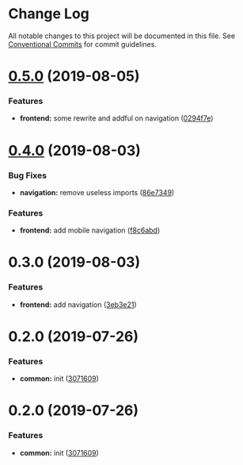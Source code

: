 # Change Log

All notable changes to this project will be documented in this file.
See [Conventional Commits](https://conventionalcommits.org) for commit guidelines.

# [0.5.0](https://github.com/epochcrysis/web/compare/@site/navigation@0.4.0...@site/navigation@0.5.0) (2019-08-05)


### Features

* **frontend:** some rewrite and addful on navigation ([0294f7e](https://github.com/epochcrysis/web/commit/0294f7e))





# [0.4.0](https://github.com/epochcrysis/web/compare/@site/navigation@0.3.0...@site/navigation@0.4.0) (2019-08-03)


### Bug Fixes

* **navigation:** remove useless imports ([86e7349](https://github.com/epochcrysis/web/commit/86e7349))


### Features

* **frontend:** add mobile navigation ([f8c6abd](https://github.com/epochcrysis/web/commit/f8c6abd))





# 0.3.0 (2019-08-03)


### Features

* **frontend:** add navigation ([3eb3e21](https://github.com/epochcrysis/web/commit/3eb3e21))



# 0.2.0 (2019-07-26)


### Features

* **common:** init ([3071609](https://github.com/epochcrysis/web/commit/3071609))





# 0.2.0 (2019-07-26)


### Features

* **common:** init ([3071609](https://github.com/epochcrysis/web/commit/3071609))
